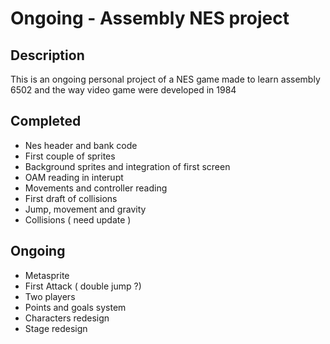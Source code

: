 # Ongoing - Assembly NES project

## Description
This is an ongoing personal project of a NES game made to learn assembly 6502 and the way video game were developed in 1984

## Completed
- Nes header and bank code
- First couple of sprites
- Background sprites and integration of first screen
- OAM reading in interupt
- Movements and controller reading
- First draft of collisions
- Jump, movement and gravity
- Collisions ( need update )

## Ongoing
- Metasprite
- First Attack ( double jump ?)
- Two players
- Points and goals system
- Characters redesign
- Stage redesign
